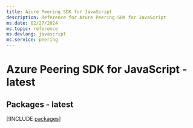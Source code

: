 ```yaml
---
title: Azure Peering SDK for JavaScript
description: Reference for Azure Peering SDK for JavaScript
ms.date: 02/27/2024
ms.topic: reference
ms.devlang: javascript
ms.service: peering
---
```

# Azure Peering SDK for JavaScript - latest
## Packages - latest
[!INCLUDE [packages](peering-index.md)]